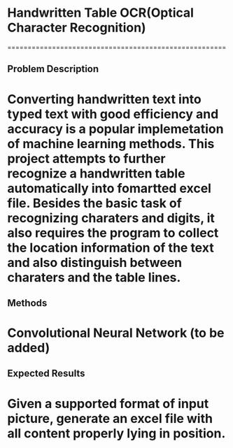 # Handwritten Table OCR(Optical Character Recognition)
======================================================

## Problem Description


Converting handwritten text into typed text with good efficiency and accuracy is a popular implemetation of machine learning methods. This project attempts to further recognize a handwritten table automatically into fomartted excel file. Besides the basic task of recognizing charaters and digits, it also requires the program to collect the location information of the text and also distinguish between charaters and the table lines.
=================


## Methods
Convolutional Neural Network (to be added)
================


## Expected Results
Given a supported format of input picture, generate an excel file with all content properly lying in position.
=================

